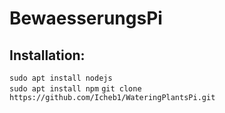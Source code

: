 # BewaesserungsPi

## Installation: 

``sudo apt install nodejs``<br>
``sudo apt install npm``
``git clone https://github.com/Icheb1/WateringPlantsPi.git``
